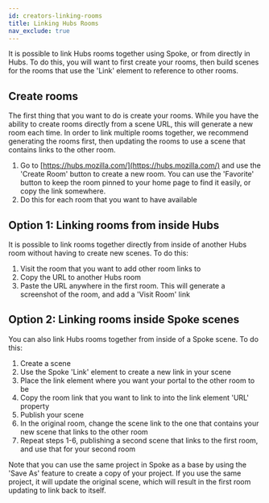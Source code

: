 ```yaml
---
id: creators-linking-rooms
title: Linking Hubs Rooms 
nav_exclude: true
---
```

It is possible to link Hubs rooms together using Spoke, or from directly in Hubs. To do this, you will want to first create your rooms, then build scenes for the rooms that use the 'Link' element to reference to other rooms.  

## Create rooms

The first thing that you want to do is create your rooms. While you have the ability to create rooms directly from a scene URL, this will generate a new room each time. In order to link multiple rooms together, we recommend generating the rooms first, then updating the rooms to use a scene that contains links to the other room.

1. Go to [https://hubs.mozilla.com/](https://hubs.mozilla.com/) and use the 'Create Room' button to create a new room. You can use the 'Favorite' button to keep the room pinned to your home page to find it easily, or copy the link somewhere.
2. Do this for each room that you want to have available

## Option 1: Linking rooms from inside Hubs
It is possible to link rooms together directly from inside of another Hubs room without having to create new scenes. To do this: 
1. Visit the room that you want to add other room links to
2. Copy the URL to another Hubs room
3. Paste the URL anywhere in the first room. This will generate a screenshot of the room, and add a 'Visit Room' link 

## Option 2: Linking rooms inside Spoke scenes
You can also link Hubs rooms together from inside of a Spoke scene. To do this:

1. Create a scene 
2. Use the Spoke 'Link' element to create a new link in your scene
3. Place the link element where you want your portal to the other room to be
4. Copy the room link that you want to link to into the link element 'URL' property
5. Publish your scene
6. In the original room, change the scene link to the one that contains your new scene that links to the other room
7. Repeat steps 1-6, publishing a second scene that links to the first room, and use that for your second room

Note that you can use the same project in Spoke as a base by using the 'Save As' feature to create a copy of your project. If you use the same project, it will update the original scene, which will result in the first room updating to link back to itself.
